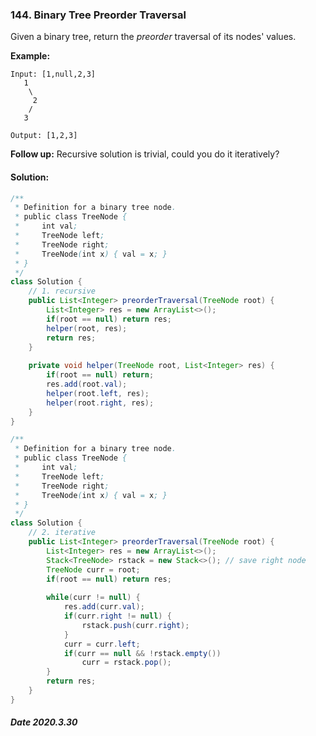 ### 144. Binary Tree Preorder Traversal

Given a binary tree, return the *preorder* traversal of its nodes' values.

**Example:**

```
Input: [1,null,2,3]
   1
    \
     2
    /
   3

Output: [1,2,3]
```

**Follow up:** Recursive solution is trivial, could you do it iteratively?

#### Solution:

```java
/**
 * Definition for a binary tree node.
 * public class TreeNode {
 *     int val;
 *     TreeNode left;
 *     TreeNode right;
 *     TreeNode(int x) { val = x; }
 * }
 */
class Solution {
    // 1. recursive
    public List<Integer> preorderTraversal(TreeNode root) {
        List<Integer> res = new ArrayList<>();
        if(root == null) return res;
        helper(root, res);
        return res;
    }
    
    private void helper(TreeNode root, List<Integer> res) {
        if(root == null) return;
        res.add(root.val);
        helper(root.left, res);
        helper(root.right, res);
    }
}
```

```java
/**
 * Definition for a binary tree node.
 * public class TreeNode {
 *     int val;
 *     TreeNode left;
 *     TreeNode right;
 *     TreeNode(int x) { val = x; }
 * }
 */
class Solution {
    // 2. iterative
    public List<Integer> preorderTraversal(TreeNode root) {
        List<Integer> res = new ArrayList<>();
        Stack<TreeNode> rstack = new Stack<>(); // save right node
        TreeNode curr = root;
        if(root == null) return res;
        
        while(curr != null) {
            res.add(curr.val);
            if(curr.right != null) {
                rstack.push(curr.right);
            }
            curr = curr.left;
            if(curr == null && !rstack.empty()) 
                curr = rstack.pop();
        }
        return res;
    }
}
```

##### Date 2020.3.30